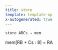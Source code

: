 ```yaml
---
title: store
template: template-op
x-autogenerated: true
---
```


`store ABCs → mem`

mem[RB + Cs : 8] = RA
